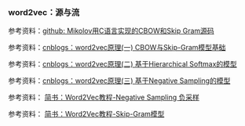 ### word2vec：源与流

参考资料：[github: Mikolov用C语言实现的CBOW和Skip Gram源码](https://github.com/tmikolov/word2vec)

参考资料：[cnblogs：word2vec原理(一) CBOW与Skip-Gram模型基础](https://www.cnblogs.com/pinard/p/7160330.html)

参考资料：[cnblogs：word2vec原理(二) 基于Hierarchical Softmax的模型](https://www.cnblogs.com/pinard/p/7243513.html)

参考资料：[cnblogs：word2vec原理(三) 基于Negative Sampling的模型](https://www.cnblogs.com/pinard/p/7249903.html)

参考资料： [简书：Word2Vec教程-Negative Sampling 负采样](https://www.jianshu.com/p/ed15e2adbfad)

参考资料： [简书：Word2Vec教程-Skip-Gram模型](https://www.jianshu.com/p/a1163174ebaf)



